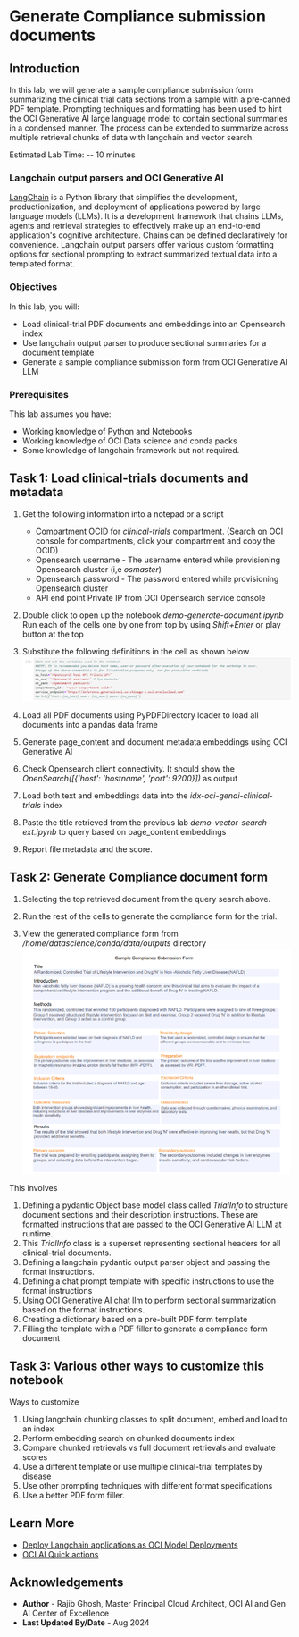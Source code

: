 # Generate Compliance submission documents

## Introduction

In this lab, we will generate a sample compliance submission form summarizing the clinical trial data sections from a sample with a pre-canned PDF template. Prompting techniques and formatting has been used to hint the OCI Generative AI large language model to contain sectional summaries in a condensed manner. The process can be extended to summarize across multiple retrieval chunks of data with langchain and vector search.

Estimated Lab Time: -- 10 minutes

### Langchain output parsers and OCI Generative AI

[LangChain](https://python.langchain.com/v0.2/docs/introduction/) is a Python library that simplifies the development, productionization, and deployment of applications powered by large language models (LLMs). It is a development framework that chains LLMs, agents and retrieval strategies to effectively make up an end-to-end application's cognitive architecture. Chains can be defined declaratively for convenience. Langchain output parsers offer various custom formatting options for sectional prompting to extract summarized textual data into a templated format.

### Objectives

In this lab, you will:

* Load clinical-trial PDF documents and embeddings into an Opensearch index
* Use langchain output parser to produce sectional summaries for a document template
* Generate a sample compliance submission form from OCI Generative AI LLM

### Prerequisites

This lab assumes you have:

* Working knowledge of Python and Notebooks
* Working knowledge of OCI Data science and conda packs
* Some knowledge of langchain framework but not required.

## Task 1: Load clinical-trials documents and metadata

1. Get the following information into a notepad or a script

   * Compartment OCID for *clinical-trials* compartment. (Search on OCI console for compartments, click your compartment and copy the OCID)
   * Opensearch username - The username entered while provisioning Opensearch cluster (i,e *osmaster*)
   * Opensearch password - The password entered while provisioning Opensearch cluster
   * API end point Private IP from OCI Opensearch service console

2. Double click to open up the notebook *demo-generate-document.ipynb* Run each of the cells one by one from top by using *Shift+Enter* or play button at the top

3. Substitute the following definitions in the cell as shown below
 ![Image alt text](images/LAB5-NOTE-OS-1.png)

4. Load all PDF documents using PyPDFDirectory loader to load all documents into a pandas data frame

5. Generate page_content and document metadata embeddings using OCI Generative AI

6. Check Opensearch client connectivity. It should show the *OpenSearch([{'host': 'hostname', 'port': 9200}])* as output

7. Load both text and embeddings data into the *idx-oci-genai-clinical-trials* index

8. Paste the title retrieved from the previous lab *demo-vector-search-ext.ipynb* to query based on page_content embeddings

9. Report file metadata and the score.

## Task 2: Generate Compliance document form

1. Selecting the top retrieved document from the query search above.

2. Run the rest of the cells to generate the compliance form for the trial.

3. View the generated compliance form from */home/datascience/conda/data/outputs* directory
 ![Image alt text](images/LAB5-COMP-DOC.png)

This involves

1. Defining a pydantic Object base model class called *TrialInfo* to structure document sections and their description instructions. These are formatted instructions that are passed to the OCI Generative AI LLM at runtime.
2. This *TrialInfo* class is a superset representing sectional headers for all clinical-trial documents.
3. Defining a langchain pydantic output parser object and passing the format instructions.
4. Defining a chat prompt template with specific instructions to use the format instructions
5. Using OCI Generative AI chat llm to perform sectional summarization based on the format instructions.
6. Creating a dictionary based on a pre-built PDF form template
7. Filling the template with a PDF filler to generate a compliance form document

## Task 3: Various other ways to customize this notebook

Ways to customize

1. Using langchain chunking classes to split document, embed and load to an index
2. Perform embedding search on chunked documents index
3. Compare chunked retrievals vs full document retrievals and evaluate scores
4. Use a different template or use multiple clinical-trial templates by disease
5. Use other prompting techniques with different format specifications
6. Use a better PDF form filler.

## Learn More

* [Deploy Langchain applications as OCI Model Deployments](https://blogs.oracle.com/ai-and-datascience/post/deploy-langchain-application-as-model-deployment)
* [OCI AI Quick actions](https://docs.oracle.com/en-us/iaas/data-science/using/ai-quick-actions.htm)

## Acknowledgements

* **Author** - Rajib Ghosh, Master Principal Cloud Architect, OCI AI and Gen AI Center of Excellence
* **Last Updated By/Date** - Aug 2024

